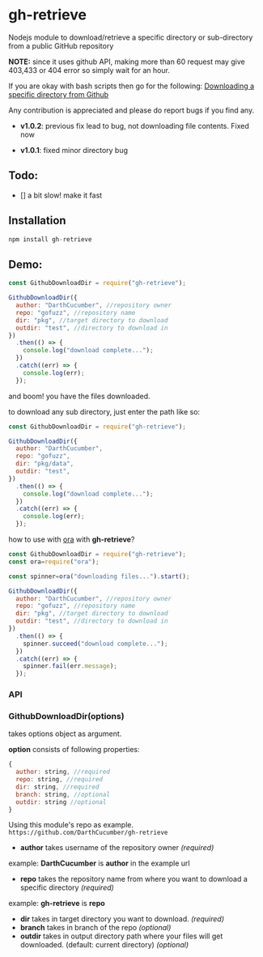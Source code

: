 # gh-retrieve

Nodejs module to download/retrieve a specific directory or sub-directory from a public GitHub repository

**NOTE:** since it uses github API, making more than 60 request may give 403,433 or 404 error so simply wait for an hour.

If you are okay with bash scripts then go for the following: [Downloading a specific directory from Github](https://gist.github.com/DarthCucumber/0dbda7832a63af6a1cabd09b585d73cd)


Any contribution is appreciated and please do report bugs if you find any.

- **v1.0.2**: previous fix lead to bug, not downloading file contents. Fixed now

- **v1.0.1**: fixed minor directory bug

## Todo:

- [] a bit slow! make it fast

## Installation

```js
npm install gh-retrieve
```

## Demo:

```js
const GithubDownloadDir = require("gh-retrieve");

GithubDownloadDir({
  author: "DarthCucumber", //repository owner
  repo: "gofuzz", //repository name
  dir: "pkg", //target directory to download
  outdir: "test", //directory to download in
})
  .then(() => {
    console.log("download complete...");
  })
  .catch((err) => {
    console.log(err);
  });
```

and boom! you have the files downloaded.

to download any sub directory, just enter the path like so:

```js
const GithubDownloadDir = require("gh-retrieve");

GithubDownloadDir({
  author: "DarthCucumber",
  repo: "gofuzz",
  dir: "pkg/data",
  outdir: "test",
})
  .then(() => {
    console.log("download complete...");
  })
  .catch((err) => {
    console.log(err);
  });
```

how to use with [ora](https://www.npmjs.com/package/ora)  with **gh-retrieve**?

```js
const GithubDownloadDir = require("gh-retrieve");
const ora=require("ora");

const spinner=ora("downloading files...").start();

GithubDownloadDir({
  author: "DarthCucumber", //repository owner
  repo: "gofuzz", //repository name
  dir: "pkg", //target directory to download
  outdir: "test", //directory to download in
})
  .then(() => {
    spinner.succeed("download complete...");
  })
  .catch((err) => {
    spinner.fail(err.message);
  });
```

### API

### GithubDownloadDir(options)

takes options object as argument.

**option** consists of following properties:

```js
{
  author: string, //required
  repo: string, //required
  dir: string, //required
  branch: string, //optional
  outdir: string //optional
}
```

Using this module's repo as example. `https://github.com/DarthCucumber/gh-retrieve`

- **author** takes username of the repository owner _(required)_

example: **DarthCucumber** is **author** in the example url

- **repo** takes the repository name from where you want to download a specific directory _(required)_

example: **gh-retrieve** is **repo**

- **dir** takes in target directory you want to download. _(required)_
- **branch** takes in branch of the repo _(optional)_
- **outdir** takes in output directory path where your files will get downloaded. (default: current directory) _(optional)_
